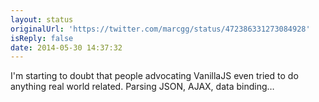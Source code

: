 ```yaml
---
layout: status
originalUrl: 'https://twitter.com/marcgg/status/472386331273084928'
isReply: false
date: 2014-05-30 14:37:32
---
```


I'm starting to doubt that people advocating VanillaJS even tried to do anything real world related. Parsing JSON, AJAX, data binding…
